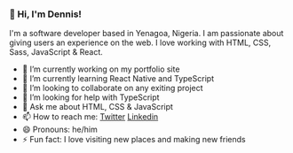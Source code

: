 ### 👋 Hi, I'm Dennis!

I'm a software developer based in Yenagoa, Nigeria. I am passionate about giving users an experience on the web. I love working with HTML, CSS, Sass, JavaScript & React.

- 🔭 I’m currently working on my portfolio site
- 🌱 I’m currently learning React Native and TypeScript
- 👯 I’m looking to collaborate on any exiting project
- 🤔 I’m looking for help with TypeScript
- 💬 Ask me about HTML, CSS & JavaScript
- 📫 How to reach me: [Twitter](https://twitter.com/denniman) [Linkedin](https://www.linkedin.com/in/dennis-terna/)
- 😄 Pronouns: he/him
- ⚡ Fun fact: I love visiting new places and making new friends

<!--
**Denniman/Denniman** is a ✨ _special_ ✨ repository because its `README.md` (this file) appears on your GitHub profile.

Here are some ideas to get you started:

- 🔭 I’m currently working on ...
- 🌱 I’m currently learning ...
- 👯 I’m looking to collaborate on ...
- 🤔 I’m looking for help with ...
- 💬 Ask me about ...
- 📫 How to reach me: ...
- 😄 Pronouns: ...
- ⚡ Fun fact: ...
-->
